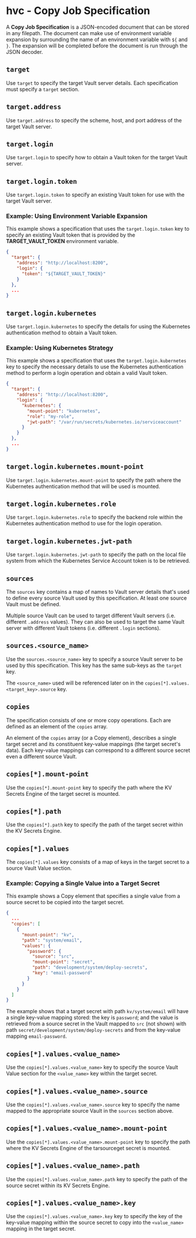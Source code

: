 # hvc - Copy Job Specification

A **Copy Job Specification** is a JSON-encoded document that can be stored in
any filepath. The document can make use of environment variable expansion by
surrounding the name of an environment variable with `${` and `}`. The expansion
will be completed before the document is run through the JSON decoder.

## `target`

Use `target` to specify the target Vault server details. Each specification must
specify a `target` section.

## `target.address`

Use `target.address` to specify the scheme, host, and port address of the target
Vault server.

## `target.login`

Use `target.login` to specify how to obtain a Vault token for the target Vault
server.

## `target.login.token`

Use `target.login.token` to specify an existing Vault token for use with the
target Vault server.

### Example: Using Environment Variable Expansion

This example shows a specification that uses the `target.login.token` key to
specify an existing Vault token that is provided by the **TARGET_VAULT_TOKEN**
environment variable.

```json
{
  "target": {
    "address": "http://localhost:8200",
    "login": {
      "token": "${TARGET_VAULT_TOKEN}"
    }
  },
  ...
}
```

## `target.login.kubernetes`

Use `target.login.kubernetes` to specify the details for using the Kubernetes
authentication method to obtain a Vault token.

### Example: Using Kubernetes Strategy

This example shows a specification that uses the `target.login.kubernetes` key
to specify the necessary details to use the Kubernetes authentication method to
perform a login operation and obtain a valid Vault token.

```json
{
  "target": {
    "address": "http://localhost:8200",
    "login": {
      "kubernetes": {
        "mount-point": "kubernetes",
        "role": "my-role",
        "jwt-path": "/var/run/secrets/kubernetes.io/serviceaccount"
      }
    }
  },
  ...
}
```

## `target.login.kubernetes.mount-point`

Use `target.login.kubernetes.mount-point` to specify the path where the
Kubernetes authentication method that will be used is mounted.

## `target.login.kubernetes.role`

Use `target.login.kubernetes.role` to specify the backend role within the
Kubernetes authentication method to use for the login operation.

## `target.login.kubernetes.jwt-path`

Use `target.login.kubernetes.jwt-path` to specify the path on the local file
system from which the Kubernetes Service Account token is to be retrieved.

## `sources`

The `sources` key contains a map of names to Vault server details that's used to
define every source Vault used by this specification.  At least one source Vault
must be defined.

Multiple source Vault can be used to target different Vault servers (i.e.
different `.address` values). They can also be used to target the same Vault
server with different Vault tokens (i.e. different `.login` sections).

## `sources.<source_name>`

Use the `sources.<source_name>` key to specify a source Vault server to be used
by this specification.  This key has the same sub-keys as the `target` key.

The `<source_name>` used will be referenced later on in the `copies[*].values.
<target_key>.source` key.

## `copies`

The specification consists of one or more copy operations.  Each are defined as
an element of the `copies` array.

An element of the `copies` array (or a Copy element), describes a single target
secret and its constituent key-value mappings (the target secret's data).  Each
key-value mappings can correspond to a different source secret even a different
source Vault.

## `copies[*].mount-point`

Use the `copies[*].mount-point` key to specify the path where the KV Secrets
Engine of the target secret is mounted.

## `copies[*].path`

Use the `copies[*].path` key to specify the path of the target secret within the
KV Secrets Engine.

## `copies[*].values`

The `copies[*].values` key consists of a map of keys in the target secret to a
source Vault Value section.

### Example: Copying a Single Value into a Target Secret

This example shows a Copy element that specifies a single value from a source
secret to be copied into the target secret.

```json
{
  ...
  "copies": [
    {
      "mount-point": "kv",
      "path": "system/email",
      "values": {
        "password": {
          "source": "src",
          "mount-point": "secret",
          "path": "development/system/deploy-secrets",
          "key": "email-password"
        }
      }
    }
  ]
}
```

The example shows that a target secret with path `kv/system/email` will have a
single key-value mapping stored: the key is `password`; and the value is
retrieved from a source secret in the Vault mapped to `src` (not shown) with
path `secret/development/system/deploy-secrets` and from the key-value mapping
`email-password`.

## `copies[*].values.<value_name>`

Use the `copies[*].values.<value_name>` key to specify the source Vault Value section for the `<value_name>` key within the target secret.

## `copies[*].values.<value_name>.source`

Use the `copies[*].values.<value_name>.source` key to specify the name mapped to
the appropriate source Vault in the `sources` section above.

## `copies[*].values.<value_name>.mount-point`

Use the `copies[*].values.<value_name>.mount-point` key to specify the path
where the KV Secrets Engine of the tarsourceget secret is mounted.

## `copies[*].values.<value_name>.path`

Use the `copies[*].values.<value_name>.path` key to specify the path of the
source secret within its KV Secrets Engine.

## `copies[*].values.<value_name>.key`

Use the `copies[*].values.<value_name>.key` key to specify the key of the
key-value mapping within the source secret to copy into the `<value_name>`
mapping in the target secret.
